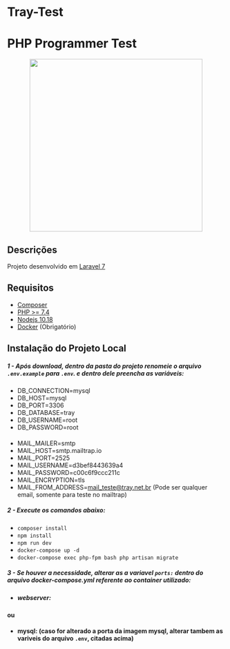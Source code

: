 
# Tray-Test
PHP Programmer Test
=======
<p align="center"><img src="https://mktmais.com.br/wp-content/uploads/2019/09/tray-logo.jpg" width="400"></p>


## Descrições

Projeto desenvolvido em [Laravel 7](https://laravel.com/docs/8.x)

## Requisitos

* [Composer](https://getcomposer.org/)
* [PHP >= 7.4](https://www.php.net/)
* [Nodejs 10.18](https://nodejs.org/en/)
* [Docker](https://www.docker.com/) (Obrigatório)


## Instalação do Projeto Local
##### 1 - Após download, dentro da pasta do projeto renomeie o arquivo ```.env.example``` para ```.env```.  e dentro dele preencha as variáveis:

* DB_CONNECTION=mysql 
* DB_HOST=mysql
* DB_PORT=3306
* DB_DATABASE=tray
* DB_USERNAME=root
* DB_PASSWORD=root
####
* MAIL_MAILER=smtp
* MAIL_HOST=smtp.mailtrap.io
* MAIL_PORT=2525
* MAIL_USERNAME=d3bef8443639a4
* MAIL_PASSWORD=c00c6f9ccc211c
* MAIL_ENCRYPTION=tls
* MAIL_FROM_ADDRESS=mail_teste@tray.net.br (Pode ser qualquer email, somente para teste no mailtrap)

##### 2 - Execute os comandos abaixo:
* ```composer install```
* ```npm install```
* ```npm run dev```
* ```docker-compose up -d```
* ```docker-compose exec php-fpm bash php artisan migrate```

##### 3 - Se houver a necessidade, alterar as a variavel ```ports:``` dentro do arquivo docker-compose.yml referente ao container utilizado:

* ##### webserver:
#### ou
* #### mysql: (caso for alterado a porta da imagem mysql, alterar tambem as variveis do arquivo ```.env```, citadas acima)
